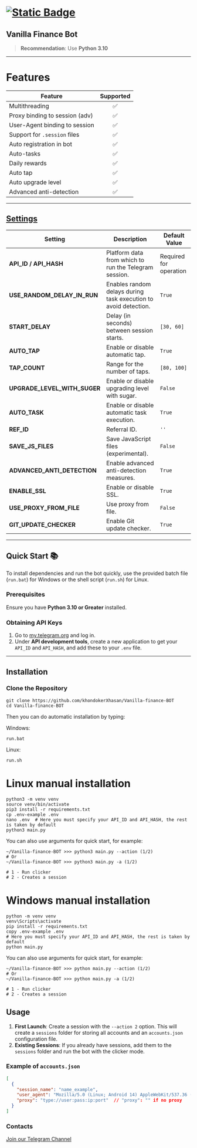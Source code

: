 # [![Static Badge](https://img.shields.io/badge/Telegram-Bot%20Link-Link?style=for-the-badge&logo=Telegram&logoColor=white&logoSize=auto&color=blue)](https://t.me/Vanilla_Finance_Bot/Vanillafinance?startapp=inviteId10512928)

## Vanilla Finance Bot

> **Recommendation**: Use **Python 3.10**

---

# Features
| Feature                           | Supported |
|-----------------------------------|:---------:|
| Multithreading                    |     ✅     |
| Proxy binding to session (adv)    |     ✅     |
| User-Agent binding to session     |     ✅     |
| Support for `.session` files      |     ✅     |
| Auto registration in bot          |     ✅     |
| Auto-tasks                        |     ✅     |
| Daily rewards                     |     ✅     |
| Auto tap                |     ✅     |
| Auto upgrade level                |     ✅     |
| Advanced anti-detection           |     ✅     |

---

## [Settings](https://github.com/khondokerXhasan/Vanilla-finance-BOT/blob/master/.env-example/)
| Setting                  | Description                                                                                               | Default Value           |
|--------------------------|-----------------------------------------------------------------------------------------------------------|-------------------------|
| **API_ID / API_HASH**    | Platform data from which to run the Telegram session.                                                     | Required for operation  |
| **USE_RANDOM_DELAY_IN_RUN** | Enables random delays during task execution to avoid detection.                                           | `True`                 |
| **START_DELAY**          | Delay (in seconds) between session starts.                                                               | `[30, 60]`             |
| **AUTO_TAP**             | Enable or disable automatic tap.                                                                         | `True`                 |
| **TAP_COUNT**            | Range for the number of taps.                                                                            | `[80, 100]`            |
| **UPGRADE_LEVEL_WITH_SUGER** | Enable or disable upgrading level with sugar.                                                        | `False`                |
| **AUTO_TASK**            | Enable or disable automatic task execution.                                                              | `True`                 |
| **REF_ID**               | Referral ID.                                                                                             | `''`    |
| **SAVE_JS_FILES**        | Save JavaScript files (experimental).                                                                    | `False`                |
| **ADVANCED_ANTI_DETECTION** | Enable advanced anti-detection measures.                                                              | `True`                 |
| **ENABLE_SSL**           | Enable or disable SSL.                                                                                   | `True`                 |
| **USE_PROXY_FROM_FILE**  | Use proxy from file.                                                                                     | `False`                |
| **GIT_UPDATE_CHECKER**   | Enable Git update checker.                                                                               | `True`                 |
---
## Quick Start 📚

To install dependencies and run the bot quickly, use the provided batch file (`run.bat`) for Windows or the shell script (`run.sh`) for Linux.

### Prerequisites
Ensure you have **Python 3.10 or Greater** installed.

### Obtaining API Keys
1. Go to [my.telegram.org](https://my.telegram.org) and log in.
2. Under **API development tools**, create a new application to get your `API_ID` and `API_HASH`, and add these to your `.env` file.

---

## Installation

### Clone the Repository
```shell
git clone https://github.com/khondokerXhasan/Vanilla-finance-BOT
cd Vanilla-finance-BOT
```

Then you can do automatic installation by typing:

Windows:
```shell
run.bat
```

Linux:
```shell
run.sh
```

# Linux manual installation
```shell
python3 -m venv venv
source venv/bin/activate
pip3 install -r requirements.txt
cp .env-example .env
nano .env  # Here you must specify your API_ID and API_HASH, the rest is taken by default
python3 main.py
```

You can also use arguments for quick start, for example:
```shell
~/Vanilla-finance-BOT >>> python3 main.py --action (1/2)
# Or
~/Vanilla-finance-BOT >>> python3 main.py -a (1/2)

# 1 - Run clicker
# 2 - Creates a session
```

# Windows manual installation
```shell
python -m venv venv
venv\Scripts\activate
pip install -r requirements.txt
copy .env-example .env
# Here you must specify your API_ID and API_HASH, the rest is taken by default
python main.py
```

You can also use arguments for quick start, for example:
```shell
~/Vanilla-finance-BOT >>> python main.py --action (1/2)
# Or
~/Vanilla-finance-BOT >>> python main.py -a (1/2)

# 1 - Run clicker
# 2 - Creates a session
```

## Usage
1. **First Launch**: Create a session with the `--action 2` option. This will create a `sessions` folder for storing all accounts and an `accounts.json` configuration file.
2. **Existing Sessions**: If you already have sessions, add them to the `sessions` folder and run the bot with the clicker mode.

### Example of `accounts.json`
```json
[
  {
    "session_name": "name_example",
    "user_agent": "Mozilla/5.0 (Linux; Android 14) AppleWebKit/537.36 (KHTML, like Gecko) Chrome/125.0.6422.165 Mobile Safari/537.36",
    "proxy": "type://user:pass:ip:port"  // "proxy": "" if no proxy
  }
]
```

### Contacts

[Join our Telegram Channel](https://t.me/scripts_hub)
